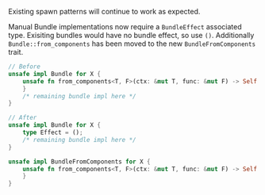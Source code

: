 Existing spawn patterns will continue to work as expected.

Manual Bundle implementations now require a `BundleEffect` associated type. Exisiting bundles would have no bundle effect, so use `()`. Additionally `Bundle::from_components` has been moved to the new `BundleFromComponents` trait.

```rust
// Before
unsafe impl Bundle for X {
    unsafe fn from_components<T, F>(ctx: &mut T, func: &mut F) -> Self {
    }
    /* remaining bundle impl here */
}

// After
unsafe impl Bundle for X {
    type Effect = ();
    /* remaining bundle impl here */
}

unsafe impl BundleFromComponents for X {
    unsafe fn from_components<T, F>(ctx: &mut T, func: &mut F) -> Self {
    }
}
```
